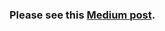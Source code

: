 ### Please see this [Medium post](https://towardsdatascience.com/machine-learning-tackles-the-fake-news-problem-c3fa75549e52).
